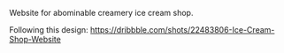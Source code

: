 Website for abominable creamery ice cream shop.

Following this design:
https://dribbble.com/shots/22483806-Ice-Cream-Shop-Website